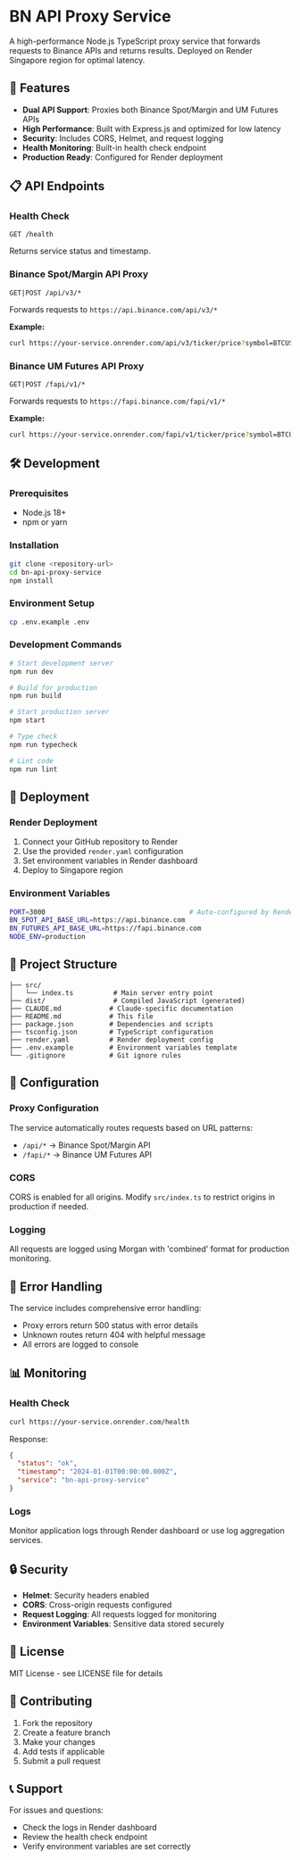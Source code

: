 # BN API Proxy Service

A high-performance Node.js TypeScript proxy service that forwards requests to Binance APIs and returns results. Deployed on Render Singapore region for optimal latency.

## 🚀 Features

- **Dual API Support**: Proxies both Binance Spot/Margin and UM Futures APIs
- **High Performance**: Built with Express.js and optimized for low latency
- **Security**: Includes CORS, Helmet, and request logging
- **Health Monitoring**: Built-in health check endpoint
- **Production Ready**: Configured for Render deployment

## 📋 API Endpoints

### Health Check
```
GET /health
```
Returns service status and timestamp.

### Binance Spot/Margin API Proxy
```
GET|POST /api/v3/*
```
Forwards requests to `https://api.binance.com/api/v3/*`

**Example:**
```bash
curl https://your-service.onrender.com/api/v3/ticker/price?symbol=BTCUSDT
```

### Binance UM Futures API Proxy
```
GET|POST /fapi/v1/*
```
Forwards requests to `https://fapi.binance.com/fapi/v1/*`

**Example:**
```bash
curl https://your-service.onrender.com/fapi/v1/ticker/price?symbol=BTCUSDT
```

## 🛠️ Development

### Prerequisites
- Node.js 18+
- npm or yarn

### Installation
```bash
git clone <repository-url>
cd bn-api-proxy-service
npm install
```

### Environment Setup
```bash
cp .env.example .env
```

### Development Commands
```bash
# Start development server
npm run dev

# Build for production
npm run build

# Start production server
npm start

# Type check
npm run typecheck

# Lint code
npm run lint
```

## 🚀 Deployment

### Render Deployment
1. Connect your GitHub repository to Render
2. Use the provided `render.yaml` configuration
3. Set environment variables in Render dashboard
4. Deploy to Singapore region

### Environment Variables
```bash
PORT=3000                                    # Auto-configured by Render
BN_SPOT_API_BASE_URL=https://api.binance.com
BN_FUTURES_API_BASE_URL=https://fapi.binance.com
NODE_ENV=production
```

## 📁 Project Structure
```
├── src/
│   └── index.ts          # Main server entry point
├── dist/                 # Compiled JavaScript (generated)
├── CLAUDE.md            # Claude-specific documentation
├── README.md            # This file
├── package.json         # Dependencies and scripts
├── tsconfig.json        # TypeScript configuration
├── render.yaml          # Render deployment config
├── .env.example         # Environment variables template
└── .gitignore           # Git ignore rules
```

## 🔧 Configuration

### Proxy Configuration
The service automatically routes requests based on URL patterns:
- `/api/*` → Binance Spot/Margin API
- `/fapi/*` → Binance UM Futures API

### CORS
CORS is enabled for all origins. Modify `src/index.ts` to restrict origins in production if needed.

### Logging
All requests are logged using Morgan with 'combined' format for production monitoring.

## 🚨 Error Handling

The service includes comprehensive error handling:
- Proxy errors return 500 status with error details
- Unknown routes return 404 with helpful message
- All errors are logged to console

## 📊 Monitoring

### Health Check
```bash
curl https://your-service.onrender.com/health
```

Response:
```json
{
  "status": "ok",
  "timestamp": "2024-01-01T00:00:00.000Z",
  "service": "bn-api-proxy-service"
}
```

### Logs
Monitor application logs through Render dashboard or use log aggregation services.

## 🔒 Security

- **Helmet**: Security headers enabled
- **CORS**: Cross-origin requests configured
- **Request Logging**: All requests logged for monitoring
- **Environment Variables**: Sensitive data stored securely

## 📄 License

MIT License - see LICENSE file for details

## 🤝 Contributing

1. Fork the repository
2. Create a feature branch
3. Make your changes
4. Add tests if applicable
5. Submit a pull request

## 📞 Support

For issues and questions:
- Check the logs in Render dashboard
- Review the health check endpoint
- Verify environment variables are set correctly